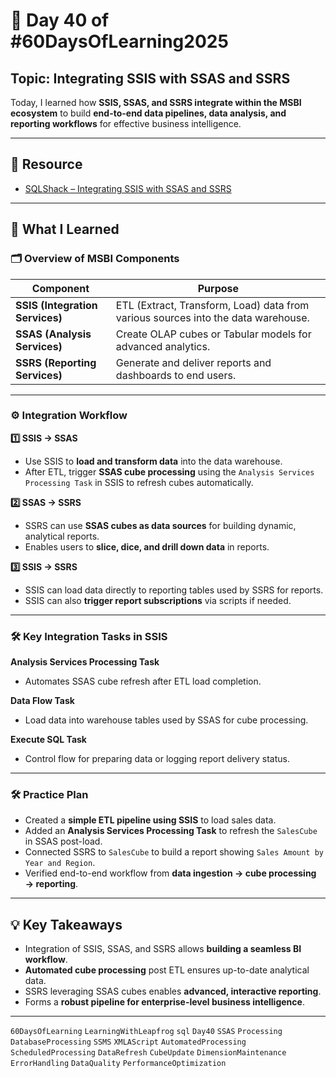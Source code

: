 # 📘 Day 40 of #60DaysOfLearning2025

## Topic: Integrating SSIS with SSAS and SSRS

Today, I learned how **SSIS, SSAS, and SSRS integrate within the MSBI ecosystem** to build **end-to-end data pipelines, data analysis, and reporting workflows** for effective business intelligence.

---

## 🔗 Resource

- [SQLShack – Integrating SSIS with SSAS and SSRS](https://www.sqlshack.com/integrating-ssis-with-ssas-and-ssrs/)

---

## 🧠 What I Learned

### 🗂️ Overview of MSBI Components

| Component | Purpose |
|-----------|---------|
| **SSIS (Integration Services)** | ETL (Extract, Transform, Load) data from various sources into the data warehouse. |
| **SSAS (Analysis Services)** | Create OLAP cubes or Tabular models for advanced analytics. |
| **SSRS (Reporting Services)** | Generate and deliver reports and dashboards to end users. |

---

### ⚙️ Integration Workflow

**1️⃣ SSIS → SSAS**

- Use SSIS to **load and transform data** into the data warehouse.
- After ETL, trigger **SSAS cube processing** using the `Analysis Services Processing Task` in SSIS to refresh cubes automatically.

**2️⃣ SSAS → SSRS**

- SSRS can use **SSAS cubes as data sources** for building dynamic, analytical reports.
- Enables users to **slice, dice, and drill down data** in reports.

**3️⃣ SSIS → SSRS**

- SSIS can load data directly to reporting tables used by SSRS for reports.
- SSIS can also **trigger report subscriptions** via scripts if needed.

---

### 🛠️ Key Integration Tasks in SSIS

**Analysis Services Processing Task**  

- Automates SSAS cube refresh after ETL load completion.

**Data Flow Task**  

- Load data into warehouse tables used by SSAS for cube processing.

**Execute SQL Task**  

- Control flow for preparing data or logging report delivery status.

---

### 🛠️ Practice Plan

- Created a **simple ETL pipeline using SSIS** to load sales data.  
- Added an **Analysis Services Processing Task** to refresh the `SalesCube` in SSAS post-load.  
- Connected SSRS to `SalesCube` to build a report showing `Sales Amount by Year and Region`.  
- Verified end-to-end workflow from **data ingestion → cube processing → reporting**.

---

## 💡 Key Takeaways

- Integration of SSIS, SSAS, and SSRS allows **building a seamless BI workflow**.  
- **Automated cube processing** post ETL ensures up-to-date analytical data.  
- SSRS leveraging SSAS cubes enables **advanced, interactive reporting**.  
- Forms a **robust pipeline for enterprise-level business intelligence**.

---

`60DaysOfLearning` `LearningWithLeapfrog` `sql` `Day40` `SSAS` `Processing` `DatabaseProcessing` `SSMS` `XMLAScript` `AutomatedProcessing` `ScheduledProcessing` `DataRefresh` `CubeUpdate` `DimensionMaintenance` `ErrorHandling` `DataQuality` `PerformanceOptimization`
